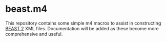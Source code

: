beast.m4
========

This repository contains some simple m4 macros to assist in
constructing [BEAST 2](http://beast2.org) XML files.  Documentation
will be added as these become more comprehensive and useful.

